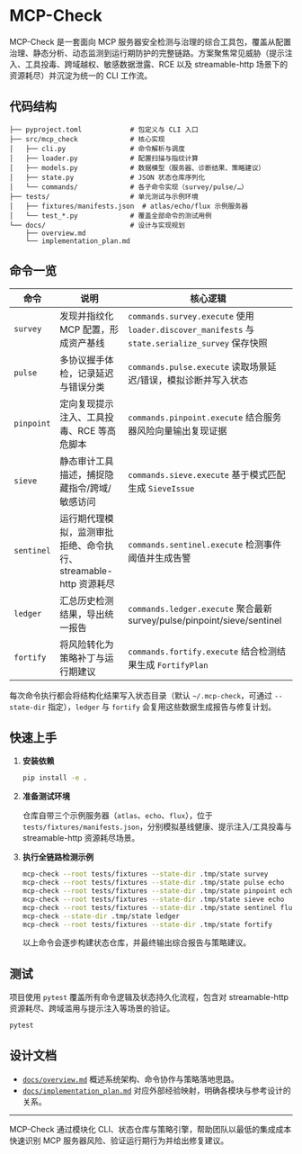 # MCP-Check

MCP-Check 是一套面向 MCP 服务器安全检测与治理的综合工具包，覆盖从配置治理、静态分析、动态监测到运行期防护的完整链路。方案聚焦常见威胁（提示注入、工具投毒、跨域越权、敏感数据泄露、RCE 以及 streamable-http 场景下的资源耗尽）并沉淀为统一的 CLI 工作流。

## 代码结构

```
├── pyproject.toml            # 包定义与 CLI 入口
├── src/mcp_check             # 核心实现
│   ├── cli.py                # 命令解析与调度
│   ├── loader.py             # 配置扫描与指纹计算
│   ├── models.py             # 数据模型（服务器、诊断结果、策略建议）
│   ├── state.py              # JSON 状态仓库序列化
│   └── commands/             # 各子命令实现（survey/pulse/…）
├── tests/                    # 单元测试与示例环境
│   ├── fixtures/manifests.json  # atlas/echo/flux 示例服务器
│   └── test_*.py             # 覆盖全部命令的测试用例
└── docs/                     # 设计与实现规划
    ├── overview.md
    └── implementation_plan.md
```

## 命令一览

| 命令 | 说明 | 核心逻辑 |
| --- | --- | --- |
| `survey` | 发现并指纹化 MCP 配置，形成资产基线 | `commands.survey.execute` 使用 `loader.discover_manifests` 与 `state.serialize_survey` 保存快照 | 
| `pulse` | 多协议握手体检，记录延迟与错误分类 | `commands.pulse.execute` 读取场景延迟/错误，模拟诊断并写入状态 | 
| `pinpoint` | 定向复现提示注入、工具投毒、RCE 等高危脚本 | `commands.pinpoint.execute` 结合服务器风险向量输出复现证据 | 
| `sieve` | 静态审计工具描述，捕捉隐藏指令/跨域/敏感访问 | `commands.sieve.execute` 基于模式匹配生成 `SieveIssue` | 
| `sentinel` | 运行期代理模拟，监测审批拒绝、命令执行、streamable-http 资源耗尽 | `commands.sentinel.execute` 检测事件阈值并生成告警 | 
| `ledger` | 汇总历史检测结果，导出统一报告 | `commands.ledger.execute` 聚合最新 survey/pulse/pinpoint/sieve/sentinel | 
| `fortify` | 将风险转化为策略补丁与运行期建议 | `commands.fortify.execute` 结合检测结果生成 `FortifyPlan` | 

每次命令执行都会将结构化结果写入状态目录（默认 `~/.mcp-check`，可通过 `--state-dir` 指定），`ledger` 与 `fortify` 会复用这些数据生成报告与修复计划。

## 快速上手

1. **安装依赖**

   ```bash
   pip install -e .
   ```

2. **准备测试环境**

   仓库自带三个示例服务器（`atlas`、`echo`、`flux`），位于 `tests/fixtures/manifests.json`，分别模拟基线健康、提示注入/工具投毒与 streamable-http 资源耗尽场景。

3. **执行全链路检测示例**

   ```bash
   mcp-check --root tests/fixtures --state-dir .tmp/state survey
   mcp-check --root tests/fixtures --state-dir .tmp/state pulse echo
   mcp-check --root tests/fixtures --state-dir .tmp/state pinpoint echo
   mcp-check --root tests/fixtures --state-dir .tmp/state sieve echo
   mcp-check --root tests/fixtures --state-dir .tmp/state sentinel flux
   mcp-check --state-dir .tmp/state ledger
   mcp-check --root tests/fixtures --state-dir .tmp/state fortify
   ```

   以上命令会逐步构建状态仓库，并最终输出综合报告与策略建议。

## 测试

项目使用 `pytest` 覆盖所有命令逻辑及状态持久化流程，包含对 streamable-http 资源耗尽、跨域滥用与提示注入等场景的验证。

```bash
pytest
```

## 设计文档

- [`docs/overview.md`](docs/overview.md) 概述系统架构、命令协作与策略落地思路。
- [`docs/implementation_plan.md`](docs/implementation_plan.md) 对应外部经验映射，明确各模块与参考设计的关系。

---

MCP-Check 通过模块化 CLI、状态仓库与策略引擎，帮助团队以最低的集成成本快速识别 MCP 服务器风险、验证运行期行为并给出修复建议。
